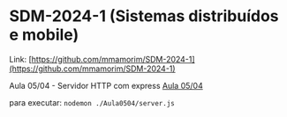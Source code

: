 # SDM-2024-1 (Sistemas distribuídos e mobile)

Link: [https://github.com/mmamorim/SDM-2024-1](https://github.com/mmamorim/SDM-2024-1)

Aula 05/04 - Servidor HTTP com express [Aula 05/04](Aula0504/)

para executar: ```nodemon ./Aula0504/server.js```